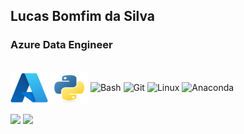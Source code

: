 ## Lucas Bomfim da Silva
### Azure Data Engineer

<div style="display: inline_block"><br>
  <img align="center" alt="Azure" height="50" width="60" src="https://raw.githubusercontent.com/devicons/devicon/master/icons/azure/azure-original.svg">
  <img align="center" alt="Python" height="50" width="60" src="https://raw.githubusercontent.com/devicons/devicon/master/icons/python/python-original.svg">
  <img align="center" alt="Bash" height="50" width="60" src="https://cdn.jsdelivr.net/gh/devicons/devicon/icons/bash/bash-original.svg" />
  <img align="center" alt="Git" height="80" width="90" src="https://cdn.jsdelivr.net/gh/devicons/devicon/icons/git/git-original-wordmark.svg" />
  <img align="center" alt="Linux" height="60" width="70" src="https://cdn.jsdelivr.net/gh/devicons/devicon/icons/linux/linux-original.svg" />
  <img align="center" alt="Anaconda" height="50" width="60" src="https://cdn.jsdelivr.net/gh/devicons/devicon/icons/anaconda/anaconda-original.svg" />
</div>

<br>

<div> 
  <a href="https://www.linkedin.com/in/lucasbfs/" target="_blank"><img src="https://img.shields.io/badge/-LinkedIn-%230077B5?style=for-the-badge&logo=linkedin&logoColor=white" target="_blank"></a> 
  <a href = "mailto:lucasbomfimdasilva@gmail.com"><img src="https://img.shields.io/badge/-Gmail-%23333?style=for-the-badge&logo=gmail&logoColor=white" target="_blank"></a>
</div>
